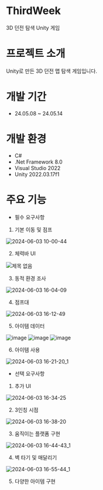 # ThirdWeek
3D 던전 탐색 Unity 게임

# 프로젝트 소개
Unity로 만든 3D 던전 맵 탐색 게임입니다.

# 개발 기간
* 24.05.08 ~ 24.05.14

# 개발 환경
* C#
* .Net Framework 8.0
* Visual Studio 2022
* Unity 2022.03.17f1

# 주요 기능
* 필수 요구사항
1. 기본 이동 및 점프

![2024-06-03 10-00-44](https://github.com/jhj603/ThirdWeek/assets/82034869/5311c170-517a-42ed-b64f-df8cee2c8a52)

2. 체력바 UI
   
![제목 없음](https://github.com/jhj603/ThirdWeek/assets/82034869/5926c6e2-da07-44e2-9d4f-e425cf7c9d6f)

3. 동적 환경 조사

![2024-06-03 16-04-09](https://github.com/jhj603/ThirdWeek/assets/82034869/2df473c3-886a-414b-ada6-16352f5d0050)

4. 점프대

![2024-06-03 16-12-49](https://github.com/jhj603/ThirdWeek/assets/82034869/9040d03e-b231-4103-a18c-73243dc766e8)

5. 아이템 데이터

![image](https://github.com/jhj603/ThirdWeek/assets/82034869/80b2206b-1a2e-46c6-801b-ce5aa187b145)
![image](https://github.com/jhj603/ThirdWeek/assets/82034869/07219f2a-71b7-4b6b-a3f7-5903e0c9f994)
![image](https://github.com/jhj603/ThirdWeek/assets/82034869/dd660ad2-f142-4792-bbb2-b582778a33ec)

6. 아이템 사용

![2024-06-03 16-21-20_1](https://github.com/jhj603/ThirdWeek/assets/82034869/8a83a978-c82b-49bb-b566-5ebadcaa9fa8)

* 선택 요구사항
1. 추가 UI

![2024-06-03 16-34-25](https://github.com/jhj603/ThirdWeek/assets/82034869/a540806c-3850-4ba5-86c3-90d16f48c807)

2. 3인칭 시점

![2024-06-03 16-38-20](https://github.com/jhj603/ThirdWeek/assets/82034869/61aed256-b245-4b66-8123-71f4658862d6)

3. 움직이는 플랫폼 구현

![2024-06-03 16-44-43_1](https://github.com/jhj603/ThirdWeek/assets/82034869/32687ea5-65a4-44a7-99f8-bad2d1c958a8)

4. 벽 타기 및 매달리기

![2024-06-03 16-55-44_1](https://github.com/jhj603/ThirdWeek/assets/82034869/41e7d100-269d-48c5-8357-1f8bfc61e712)

5. 다양한 아이템 구현
